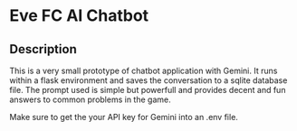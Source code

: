 # Eve FC AI Chatbot

## Description
This is a very small prototype of chatbot application with Gemini. It runs within a flask environment and saves the conversation to a sqlite database file.
The prompt used is simple but powerfull and provides decent and fun answers to common problems in the game.

Make sure to get the your API key for Gemini into an .env file. 
